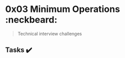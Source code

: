 # 0x03 Minimum Operations :neckbeard:

> Technical interview challenges

## Tasks :heavy_check_mark:


